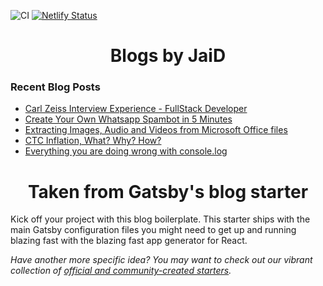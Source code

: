 ![CI](https://github.com/jai-dewani/blogs/workflows/CI/badge.svg?branch=master)
[![Netlify Status](https://api.netlify.com/api/v1/badges/25119c66-88df-41cc-977a-8b04c1230825/deploy-status)](https://app.netlify.com/sites/blog-jaid/deploys)


<h1 align="center">
  Blogs by JaiD
</h1>

### Recent Blog Posts
<!-- BLOG-POST-LIST:START -->
- [Carl Zeiss Interview Experience - FullStack Developer](https://blogs.jaid.tech/carl-zeiss-experience/)
- [Create Your Own Whatsapp Spambot in 5 Minutes](https://blogs.jaid.tech/automate-whatsapp/)
- [Extracting Images, Audio and Videos from Microsoft Office files](https://blogs.jaid.tech/extracting-data-from-microsoft-office/)
- [CTC Inflation, What? Why? How?](https://blogs.jaid.tech/ctc-inflation/)
- [Everything you are doing wrong with console.log](https://blogs.jaid.tech/console-methods/)
<!-- BLOG-POST-LIST:END -->

<h1 align="center">
  Taken from Gatsby's blog starter
</h1>

Kick off your project with this blog boilerplate. This starter ships with the main Gatsby configuration files you might need to get up and running blazing fast with the blazing fast app generator for React.

_Have another more specific idea? You may want to check out our vibrant collection of [official and community-created starters](https://www.gatsbyjs.org/docs/gatsby-starters/)._

